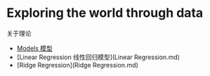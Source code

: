 # Exploring the world through data

关于理论

* [Models 模型](Models.md)
* [Linear Regression 线性回归模型](Linear Regression.md)
* [Ridge Regression](Ridge Regression.md)
